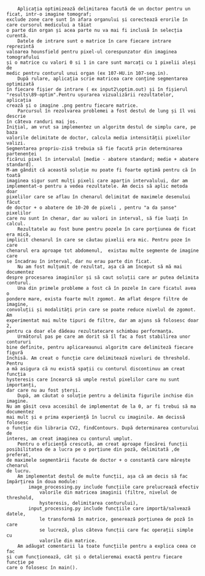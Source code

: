         Aplicația optimizează delimitarea facută de un doctor pentru un ficat, intr-o imagine tomograf; 
    exclude zone care sunt în afara organului și corectează erorile în care cursorul medicului a tăiat
    o parte din organ și acea parte nu va mai fi inclusă în selecția curentă. 
        Datele de intrare sunt o matrice în care fiecare intrare reprezintă 
    valoarea hounsfield pentru pixel-ul corespunzator din imaginea tomografului
    și o matrice cu valori 0 si 1 in care sunt marcați cu 1 pixelii aleși de 
    medic pentru conturul unui organ (ex 107-HU.in 107-seg.in).
        După rulare, aplicația scrie matricea care conține segmentarea optimizată
    în fiecare fișier de intrare ( ex input2\optim.out) și în fișierul 
    "results\89-optim".Pentru ușurarea vizualizării rezultatelor, aplicația 
    crează și o imagine .png pentru fiecare matrice. 
        Parcursul în rezolvarea problemei a fost destul de lung și îl voi descrie 
    în câteva randuri mai jos.
    Inițial, am vrut sa implementez un algoritm destul de simplu care, pe baza 
    valorile delimitate de doctor, calcula media intensității pixelilor valizi. 
    Segmentarea propriu-zisă trebuia să fie facută prin determinarea partenenței
    ficărui pixel în intervalul [medie - abatere standard; medie + abatere standard]. 
    M-am gândit că această soluție nu poate fi foarte optimă pentru că în toată
    imaginea sigur sunt mulți pixeli care aparțin intervalului, dar am 
    implementat-o pentru a vedea rezultatele. Am decis să aplic metoda doar 
    pixelilor care se aflau în chenarul delimitat de maximele desenului făcut 
    de doctor + o abatere de 10-20 de pixeli , pentru "a da șanse" pixelilor 
    care nu sunt în chenar, dar au valori in interval, să fie luați în calcul.
        Rezultatele au fost bune pentru pozele în care porțiunea de ficat era mică,
    implicit chenarul în care se căutau pixelii era mic. Pentru poze în care 
    chenarul era aproape tot abdomenul,  existau multe segmente de imagine care
    se încadrau în interval, dar nu erau parte din ficat. 
        Nu am fost mulțumit de rezultat, așa că am început să mă mai documentez
    despre procesarea imaginilor și să caut soluții care ar putea delimita conturul. 
        Una din primele probleme a fost că în pozele în care ficatul avea o 
    pondere mare, exista foarte mult zgomot. Am aflat despre filtre de imagine,
    convoluții și modalități prin care se poate reduce nivelul de zgomot. Am 
    experimentat mai multe tipuri de filtre, dar am ajuns să folosesc doar 2, 
    pentru ca doar ele dădeau rezultatecare schimbau performanța. 
        Următorul pas pe care am dorit să îl fac a fost stabilirea unor contururi
    bine definite, pentru aplicareaunui algoritm care delimiteză fiecare figură
    închisă. Am creat o funcție care delimitează niveluri de threshold. Pentru 
    a mă asigura că nu există spații cu conturul discontinuu am creat funcția 
    hysteresis care încearcă să umple restul pixelilor care nu sunt importanți,
    dar care nu au fost șterși.
        După, am căutat o soluție pentru a delimita figurile inchise din imagine.
    Nu am găsit ceva accesibil de implementat de la 0, ar fi trebui să ma documentez
    mai mult și e prima experiență în lucrul cu imaginile. Am decissă folosesc 
    o funcție din libraria CV2, findContours. După determinarea conturului de 
    interes, am creat imaginea cu conturul umplut. 
        Pentru o eficiență crescută, am creat aproape fiecărei funcții 
    posibilitatea de a lucra pe o porțiune din poză, delimitată ,de preferat, 
    de maximele segmentării facute de doctor + o constantă care mărește chenarul
    de lucru.
        Am implementat destul de multe funcții, așa că am decis să fac 
    împărțirea în doua module:
            image_processing.py include funcțiile care prelucrează efectiv 
                valorile din matricea imaginii (filtre, nivelul de threshold, 
                hysteresis, delimitarea conturului),
            input_processing.py include funcțiile care importă/salvează datele,
                le transformă în matrice, generează porțiunea de poză în care 
                se lucreză, plus câteva funcții care fac operații simple cu 
                valorile din matrice.
        Am adăugat comentarii la toate funcțiile pentru a explica ceea ce fac 
    și cum funcționează, cât și o detalieremai exactă pentru fiecare funcție pe
    care o folosesc în main().
